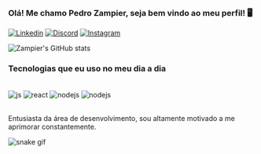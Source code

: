 
### Olá! Me chamo Pedro Zampier, seja bem vindo ao meu perfil! 🖥️

[![Linkedin](https://img.shields.io/badge/LinkedIn-0077B5?style=for-the-badge&logo=linkedin&logoColor=white)](https://www.linkedin.com/in/pedro-ot%C3%A1vio-probst-zampier-57775822a/)
[![Discord](https://img.shields.io/badge/Discord-7289DA?style=for-the-badge&logo=discord&logoColor=white)](https://discord.gg/b4k6MyMhx3)
[![Instagram](https://img.shields.io/badge/Instagram-E4405F?style=for-the-badge&logo=instagram&logoColor=white)](https://www.instagram.com/pedro_probst/)

![Zampier's GitHub stats](https://github-readme-stats.vercel.app/api?username=pedrozampier&show_icons=true&theme=dracula)

### Tecnologias que eu uso no meu dia a dia

<div style="display: inline_block"><br/>

  <img align="center" alt="js" src="https://img.shields.io/badge/JavaScript-F7DF1E?style=for-the-badge&logo=javascript&logoColor=black" />
  <img align="center" alt="react" src="https://img.shields.io/badge/Java-ED8B00?style=for-the-badge&logo=openjdk&logoColor=white" />
  <img align="center" alt="nodejs" src="https://img.shields.io/badge/Node.js-43853D?style=for-the-badge&logo=node.js&logoColor=white" />
  <img align="center" alt="nodejs" src="https://img.shields.io/badge/HTML5-E34F26?style=for-the-badge&logo=html5&logoColor=white" />
  
</div><br/>

Entusiasta da área de desenvolvimento, sou altamente motivado a me aprimorar constantemente.

![snake gif](https://github.com/pedrozampier/pedrozampier/blob/output/github-contribution-grid-snake.svg)
